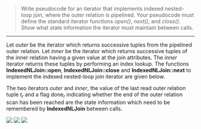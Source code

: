 > Write pseudocode for an iterator that implements indexed nested-loop join, 
> where the outer relation is pipelined. Your pseudocode must define the standard 
> iterator functions <i>open()</i>, <i>next()</i>, and <i>close()</i>. Show what state
> information the iterator must maintain between calls. 

--------------------------------

Let <i>outer</i> be the iterator which returns successive tuples from the pipelined outer
relation. Let <i>inner</i> be the iterator which returns successive tuples of the inner relation
having a given value at the join attributes. The <i>inner</i> iterator returns these tuples
by performing an index lookup. The functions **IndexedNLJoin::open**, **IndexedNLJoin::close**
and **IndexedNLJoin::next** to implement the indexed nested-loop join iterator are given below. 

The two iterators <i>outer</i> and <i>inner</i>, the value of the last read outer relation 
tuple $t_r$ and a flag $\text{done}_r$ indicating whether the end of the outer relation 
scan has been reached are the state information which need to be remembered by 
**IndexedNLJoin** between calls. 

<img src="../indexed_nl_join_open.png">
<img src="../indexed_nl_join_next.png">
<img src="../indexed_nl_join_close.png">